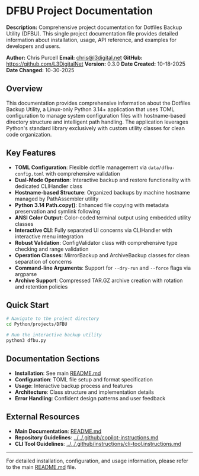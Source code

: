 # DFBU Project Documentation

**Description:** Comprehensive project documentation for Dotfiles Backup Utility (DFBU). This single project documentation file provides detailed information about installation, usage, API reference, and examples for developers and users.

**Author:** Chris Purcell
**Email:** <chris@l3digital.net>
**GitHub:** <https://github.com/L3DigitalNet>
**Version:** 0.3.0
**Date Created:** 10-18-2025
**Date Changed:** 10-30-2025

## Overview

This documentation provides comprehensive information about the Dotfiles Backup Utility, a Linux-only Python 3.14+ application that uses TOML configuration to manage system configuration files with hostname-based directory structure and intelligent path handling. The application leverages Python's standard library exclusively with custom utility classes for clean code organization.

## Key Features

- **TOML Configuration**: Flexible dotfile management via `data/dfbu-config.toml` with comprehensive validation
- **Dual-Mode Operation**: Interactive backup and restore functionality with dedicated CLIHandler class
- **Hostname-based Structure**: Organized backups by machine hostname managed by PathAssembler utility
- **Python 3.14 Path.copy()**: Enhanced file copying with metadata preservation and symlink following
- **ANSI Color Output**: Color-coded terminal output using embedded utility classes
- **Interactive CLI**: Fully separated UI concerns via CLIHandler with interactive menu integration
- **Robust Validation**: ConfigValidator class with comprehensive type checking and range validation
- **Operation Classes**: MirrorBackup and ArchiveBackup classes for clean separation of concerns
- **Command-line Arguments**: Support for `--dry-run` and `--force` flags via argparse
- **Archive Support**: Compressed TAR.GZ archive creation with rotation and retention policies

## Quick Start

```bash
# Navigate to the project directory
cd Python/projects/DFBU

# Run the interactive backup utility
python3 dfbu.py
```

## Documentation Sections

- **Installation**: See main [README.md](../README.md#installation)
- **Configuration**: TOML file setup and format specification
- **Usage**: Interactive backup process and features
- **Architecture**: Class structure and implementation details
- **Error Handling**: Confident design patterns and user feedback

## External Resources

- **Main Documentation**: [README.md](../README.md)
- **Repository Guidelines**: [../../.github/copilot-instructions.md](../../.github/copilot-instructions.md)
- **CLI Tool Guidelines**: [../../.github/instructions/cli-tool.instructions.md](../../.github/instructions/cli-tool.instructions.md)

---

For detailed installation, configuration, and usage information, please refer to the main [README.md](../README.md) file.
